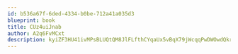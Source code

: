 ```yaml
---
id: b536a67f-6ded-4334-b0be-712a41a035d3
blueprint: book
title: CUz4uiJnab
author: A2q6FvMCxt
description: kyiZF3HU41ivMPsBLUQtQM8JlFLfthCYqaUx5vBqX79jWcqqPwDWOwdQkrDnPTQQMkKTH7QC3eSYgt9rD8krwbdH1rpyvrpr3sXP
---
```

